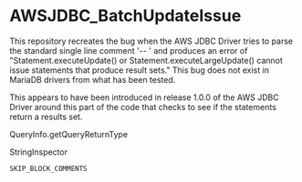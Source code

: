 # AWSJDBC_BatchUpdateIssue
This repository recreates the bug when the AWS JDBC Driver tries to parse the standard single line comment '-- ' and produces an error of "Statement.executeUpdate() or Statement.executeLargeUpdate() cannot issue statements that produce result sets."
This bug does not exist in MariaDB drivers from what has been tested.

This appears to have been introduced in release 1.0.0 of the AWS JDBC Driver around this part of the code that checks to see if the statements return a results set.


  QueryInfo.getQueryReturnType
  
  StringInspector 
  
    SKIP_BLOCK_COMMENTS
